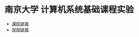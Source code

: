 # 南京大学 计算机系统基础课程实验

- [课程链接](https://nju-projectn.github.io/ics-pa-gitbook/)
- [视频链接](https://space.bilibili.com/202224425/video)
